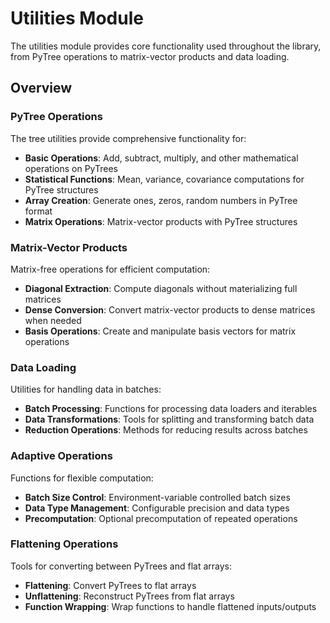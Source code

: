 # Utilities Module

The utilities module provides core functionality used throughout the library, from PyTree operations to matrix-vector products and data loading.

## Overview

### PyTree Operations
The tree utilities provide comprehensive functionality for:

- **Basic Operations**: Add, subtract, multiply, and other mathematical operations on PyTrees
- **Statistical Functions**: Mean, variance, covariance computations for PyTree structures
- **Array Creation**: Generate ones, zeros, random numbers in PyTree format
- **Matrix Operations**: Matrix-vector products with PyTree structures

### Matrix-Vector Products
Matrix-free operations for efficient computation:

- **Diagonal Extraction**: Compute diagonals without materializing full matrices
- **Dense Conversion**: Convert matrix-vector products to dense matrices when needed
- **Basis Operations**: Create and manipulate basis vectors for matrix operations

### Data Loading
Utilities for handling data in batches:

- **Batch Processing**: Functions for processing data loaders and iterables
- **Data Transformations**: Tools for splitting and transforming batch data
- **Reduction Operations**: Methods for reducing results across batches

### Adaptive Operations
Functions for flexible computation:

- **Batch Size Control**: Environment-variable controlled batch sizes
- **Data Type Management**: Configurable precision and data types
- **Precomputation**: Optional precomputation of repeated operations

### Flattening Operations
Tools for converting between PyTrees and flat arrays:

- **Flattening**: Convert PyTrees to flat arrays
- **Unflattening**: Reconstruct PyTrees from flat arrays
- **Function Wrapping**: Wrap functions to handle flattened inputs/outputs

